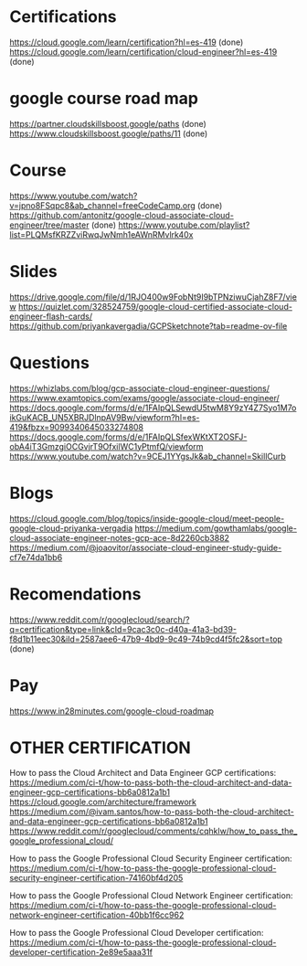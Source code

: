 
# Certifications
https://cloud.google.com/learn/certification?hl=es-419  (done)
https://cloud.google.com/learn/certification/cloud-engineer?hl=es-419  (done)

# google course road map
https://partner.cloudskillsboost.google/paths  (done)
https://www.cloudskillsboost.google/paths/11  (done)

# Course
https://www.youtube.com/watch?v=jpno8FSqpc8&ab_channel=freeCodeCamp.org  (done)
https://github.com/antonitz/google-cloud-associate-cloud-engineer/tree/master  (done)
https://www.youtube.com/playlist?list=PLQMsfKRZZviRwqJwNmh1eAWnRMvlrk40x

# Slides
https://drive.google.com/file/d/1RJO400w9FobNt9I9bTPNziwuCjahZ8F7/view
https://quizlet.com/328524759/google-cloud-certified-associate-cloud-engineer-flash-cards/
https://github.com/priyankavergadia/GCPSketchnote?tab=readme-ov-file

# Questions
https://whizlabs.com/blog/gcp-associate-cloud-engineer-questions/
https://www.examtopics.com/exams/google/associate-cloud-engineer/
https://docs.google.com/forms/d/e/1FAIpQLSewdU5twM8Y9zY4Z7Syo1M7oikGuKACB_UN5XBRJDlnpAV9Bw/viewform?hl=es-419&fbzx=9099340645033274808
https://docs.google.com/forms/d/e/1FAIpQLSfexWKtXT2OSFJ-obA4iT3GmzgiOCGvjrT9OfxilWC1yPtmfQ/viewform
https://www.youtube.com/watch?v=9CEJ1YYgsJk&ab_channel=SkillCurb

# Blogs
https://cloud.google.com/blog/topics/inside-google-cloud/meet-people-google-cloud-priyanka-vergadia
https://medium.com/gowthamlabs/google-cloud-associate-engineer-notes-gcp-ace-8d2260cb3882
https://medium.com/@joaovitor/associate-cloud-engineer-study-guide-cf7e74da1bb6

# Recomendations
https://www.reddit.com/r/googlecloud/search/?q=certification&type=link&cId=9cac3c0c-d40a-41a3-bd39-f8d1b11eec30&iId=2587aee6-47b9-4bd9-9c49-74b9cd4f5fc2&sort=top   (done)

# Pay
https://www.in28minutes.com/google-cloud-roadmap

# OTHER CERTIFICATION
How to pass the Cloud Architect and Data Engineer GCP certifications: https://medium.com/ci-t/how-to-pass-both-the-cloud-architect-and-data-engineer-gcp-certifications-bb6a0812a1b1
https://cloud.google.com/architecture/framework
https://medium.com/@ivam.santos/how-to-pass-both-the-cloud-architect-and-data-engineer-gcp-certifications-bb6a0812a1b1
https://www.reddit.com/r/googlecloud/comments/cqhklw/how_to_pass_the_google_professional_cloud/

How to pass the Google Professional Cloud Security Engineer certification: https://medium.com/ci-t/how-to-pass-the-google-professional-cloud-security-engineer-certification-74160bf4d205

How to pass the Google Professional Cloud Network Engineer certification: https://medium.com/ci-t/how-to-pass-the-google-professional-cloud-network-engineer-certification-40bb1f6cc962

How to pass the Google Professional Cloud Developer certification: https://medium.com/ci-t/how-to-pass-the-google-professional-cloud-developer-certification-2e89e5aaa31f